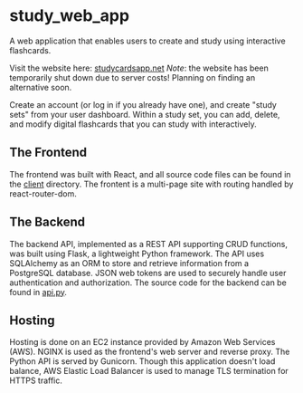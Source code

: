 # study_web_app
A web application that enables users to create and study using interactive flashcards. 

Visit the website here: [studycardsapp.net](https://studycardsapp.net)
*Note*: the website has been temporarily shut down due to server costs! Planning on finding an alternative soon.

Create an account (or log in if you already have one), and create "study sets" from your user dashboard. 
Within a study set, you can add, delete, and modify digital flashcards that you can study with interactively. 

## The Frontend
The frontend was built with React, and all source code files can be found in the [client](./client) directory. 
The frontent is a multi-page site with routing handled by react-router-dom.  

## The Backend
The backend API, implemented as a REST API supporting CRUD functions, was built using Flask, a lightweight Python framework. 
The API uses SQLAlchemy as an ORM to store and retrieve information from a PostgreSQL database. JSON web tokens are used to securely handle user authentication
and authorization. The source code for the backend can be found in [api.py](./api.py).

## Hosting
Hosting is done on an EC2 instance provided by Amazon Web Services (AWS). NGINX is used as the frontend's web server and reverse proxy. The Python
API is served by Gunicorn. Though this application doesn't load balance, AWS Elastic Load Balancer is used to manage TLS termination for HTTPS traffic.

